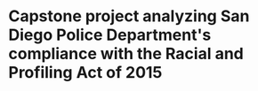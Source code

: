 # Capstone project analyzing San Diego Police Department's compliance with the Racial and Profiling Act of 2015 
